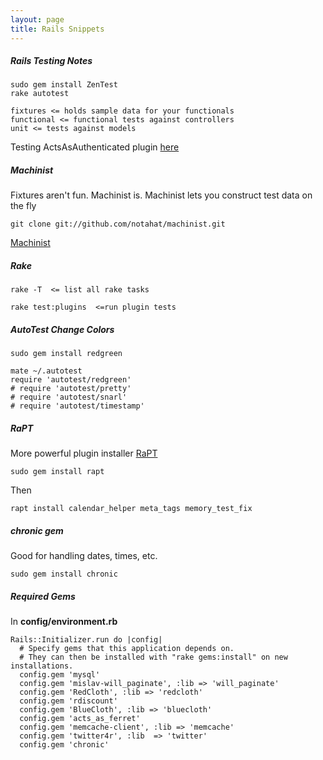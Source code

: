 ```yaml
---
layout: page
title: Rails Snippets
---
```


##### Rails Testing Notes

    sudo gem install ZenTest 
    rake autotest

    fixtures <= holds sample data for your functionals
    functional <= functional tests against controllers
    unit <= tests against models

Testing ActsAsAuthenticated plugin [here](http://nhw.pl/wp/2006/09/25/testing-rails-application-with-actsasauthenticated-plugin)

##### Machinist

Fixtures aren't fun. Machinist is.  Machinist lets you construct test data on the fly

    git clone git://github.com/notahat/machinist.git

[Machinist](http://github.com/notahat/machinist/tree/master)

##### Rake

    rake -T  <= list all rake tasks
    
    rake test:plugins  <=run plugin tests

##### AutoTest Change Colors

    sudo gem install redgreen
    
    mate ~/.autotest
    require 'autotest/redgreen'
    # require 'autotest/pretty'
    # require 'autotest/snarl'
    # require 'autotest/timestamp'

##### RaPT

More powerful plugin installer [RaPT](http://rapt.rubyforge.org/)

    sudo gem install rapt

Then

    rapt install calendar_helper meta_tags memory_test_fix

##### chronic gem

Good for handling dates, times, etc.

    sudo gem install chronic

##### Required Gems

In **config/environment.rb**

    Rails::Initializer.run do |config|
      # Specify gems that this application depends on. 
      # They can then be installed with "rake gems:install" on new installations.
      config.gem 'mysql'
      config.gem 'mislav-will_paginate', :lib => 'will_paginate'
      config.gem 'RedCloth', :lib => 'redcloth'
      config.gem 'rdiscount'
      config.gem 'BlueCloth', :lib => 'bluecloth'
      config.gem 'acts_as_ferret'
      config.gem 'memcache-client', :lib => 'memcache'
      config.gem 'twitter4r', :lib  => 'twitter'
      config.gem 'chronic'
